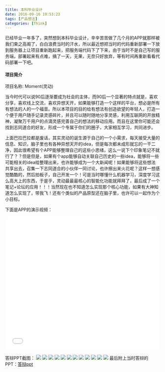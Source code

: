 ```yaml
---
title: 本科毕业设计
date: 2016-09-16 19:53:23
tags: [产品想法]
categories: [Think]
---
```

已经毕业一年多了，突然想到本科毕业设计，辛辛苦苦做了几个月的APP就那样被我们束之高阁了，白白浪费当时的汗水，所以最近想把当时的代码重新部署一下放到服务器上让项目重新跑起来，把服务端代码下了下来，由于当时不是自己写的服务端，部署起来有点难，搞了一天，无果，无奈只好放弃，等有时间再重新看看代码部署一下吧。

#### 项目简介
项目名称: Moment(灵动)

当今时代可以说90后逐渐要成为社会的主体，而90后一个显著的特点就是，喜欢分享，喜欢线上交流，喜欢异想天开，如果能够打造一个这样的平台，想必是所有有想法的人的一个福音。所以本项目的目的给有想法有创造欲望的年轻人，打造一个便于用户随手记录灵感碎片，并且可以随时随地分享灵感，利用互联网的开放精神，凝聚万千用户的点滴灵感完善自己的想法的移动应用。而且在这里你可能还会找到志同道合的好友，形成一个专属于你们的圈子，大家相互学习，共同进步。

上面巴拉巴拉都是废话，其实灵动的诞生源于自己的一个小需求，每天接受大量的信息、知识，脑子里也有各种异想天开的idea，但是每次都未成形就忘的一干二净，因此很希望有个APP能够整理自己的这些小思绪，这么一说下个印象笔记不就行了？？但是但是，如果有个app能够自动关联自己历史的一些idea，能够将一些可能相关的idea给整理出来，也许能够成为一个大新闻呢！如果能够将这些想法共享出去，召集一下志同道合的小伙伴一同讨论，也许擦出来火花呢？这样一想感觉酷酷的，然后拍板子，自己开发一个！可是当时哪懂什么机器学习，深度学习这么高大上的东西，于是乎，灵动最最最核心的智能化功能就拜拜了，最后成了一个笔记+论坛的应用！！！当然现在也不知道怎么实现那个核心功能，如果有大神知道怎么实现了，带我飞！还有个类似的产品原型还在脑子里，也许可以一起作为个小目标。

下面是APP的演示视频：

<!-- <div align=center>
 <iframe 
    width=768 height=432  
    src="blob:https://www.bilibili.com/24cd5d91-898e-44f3-bb2a-f7cc267ca95c"   
    frameborder=0 allowfullscreen play="false">  
 </iframe>
</div>  -->

<iframe
 src="//player.bilibili.com/player.html?aid=89671060&cid=153154347&page=1" 
 scrolling="no" border="0" frameborder="no" framespacing="0" allowfullscreen="true"
 width="100%"
 height=436 >

</iframe>

<!-- more -->

答辩PPT截图：
![](/images/archive/images/moment/幻灯片01.jpg)
![](/images/archive/images/moment/幻灯片02.jpg)
![](/images/archive/images/moment/幻灯片03.jpg)
![](/images/archive/images/moment/幻灯片04.jpg)
![](/images/archive/images/moment/幻灯片05.jpg)
![](/images/archive/images/moment/幻灯片06.jpg)
![](/images/archive/images/moment/幻灯片07.jpg)
![](/images/archive/images/moment/幻灯片08.jpg)
![](/images/archive/images/moment/幻灯片09.jpg)
![](/images/archive/images/moment/幻灯片10.jpg)
![](/images/archive/images/moment/幻灯片11.jpg)
![](/images/archive/images/moment/幻灯片12.jpg)
最后附上当时答辩的PPT：[答辩ppt](/images/archive/video/Moment.pptx)
